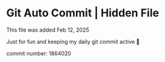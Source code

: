 # Git Auto Commit | Hidden File

This file was added Feb 12, 2025

Just for fun and keeping my daily git commit active 🤪

commit number: 1864020
